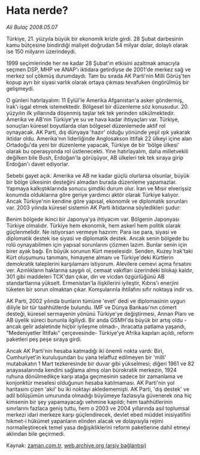 # Hata nerde?

*Ali Bulaç 2008.05.07*

<tr><td class="metin" colspan="2" style="padding-top: 20px; padding-left: 5px; padding-right: 10px;">Türkiye, 21. yüzyıla büyük bir ekonomik krizle girdi. 28 Şubat darbesinin kamu bütçesine bindirdiği maliyet doğrudan 54 milyar dolar, dolaylı olarak ise 150 milyarın üzerindeydi.</td></tr><tr><td class="metin" colspan="2" style="padding-top: 20px; padding-left: 5px; padding-right: 10px;"><p>1999 seçimlerinde her ne kadar 28 Şubat'ın etkisini azaltmak amacıyla seçmen DSP, MHP ve ANAP'ı iktidara getirdiyse de 2001'de merkez sağ ve merkez sol çökmüş durumdaydı. Tam bu sırada AK Parti'nin Milli Görüş'ten kopup ayrı bir siyasi varlık olarak ortaya çıkması tevafuken öngörülmüş bir gelişmeydi.
<p> O günleri hatırlayalım: 11 Eylül'le Amerika Afganistan'a asker göndermiş, Irak'ı işgal etmek istemektedir. Bölgesel bir düzenleme söz konusudur. 20. yüzyılın ilk yıllarında döşenmiş taşlar tek tek yerinden sökülmektedir. Amerika ve AB'nin Türkiye'ye su ve hava kadar ihtiyaçları var. Türkiye, sonuçları küresel boyutlarda olan bölgesel düzenlemede aktif rol oynayacak. AK Parti, dış dünyaya 'hazır' olduğu yönünde yeşil ışık yakarak iktidar oldu. Amerika'nın liderliğinde Anglosakson ittifak 22 ülkeyi içine alan Ortadoğu'da yeni bir düzenleme yapacak, Türkiye de bir 'bölge ülkesi' olarak bu operasyonda rol üstlenecekti. Yine hatırlayalım, daha milletvekili değilken bile Bush, Erdoğan'la görüşüyor, AB ülkeleri tek tek sıraya girip Erdoğan'ı davet ediyorlar.
<p> Sebebi gayet açık. Amerika ve AB ne kadar güçlü olurlarsa olsunlar, büyük bir bölge ülkesinin desteğini almadan burada düzenleme yapamazlar. Yapmaya kalkıştıklarında sonucu şimdiki durum olur. İran ve Mısır elverişsiz konumda olduklarına göre geriye yardımcı aktör olarak Türkiye kalıyor. Ancak Türkiye'nin kendine göre yapısal, ekonomik ve diplomatik sorunları var. 2003 yılında küresel sistemin AK Parti iktidarına söyledikleri şudur:
<p> Benim bölgede ikinci bir Japonya'ya ihtiyacım var. Bölgenin Japonyası Türkiye olmalıdır. Türkiye hem ekonomik, hem askerî hem politik olarak güçlenmelidir. Ne istiyorsan vermeye hazırım: Para ise para, siyasi ve diplomatik destek ise siyasi ve diplomatik destek. Ancak senin bölgede bu rolü oynayabilmen için yapısal sorunlarını çözmen lazım. Bunlar senin için birer ayak bağı. En büyük sorunun Kürt meselesidir. Senden, Kuzey Irak'taki Kürt oluşumunu tanımanı, himayene almanı ve Türkiye'deki Kürtlerin demokratik taleplerini karşılamanı istiyorum. Alevilere cemevi açma fırsatını ver. Azınlıkların haklarına saygılı ol, cemaat vakıfları üzerindeki blokajı kaldır, 301 gibi maddeleri TCK'dan çıkar, din ve vicdan özgürlüğünü AB standartlarına yükselt. Ermenistan'la ilişkilerini iyileştir, Kıbrıs'ı enerjini tüketen bir sorun olmaktan çıkar. Komşularınla ihtilafını sıfır noktaya indir vs.
<p> AK Parti, 2002 yılında bunların tümüne 'evet' dedi ve diplomasinin uygun diliyle bir tür taahhütlerde bulundu. IMF ve Dünya Bankası'nın cömert desteği, küresel sermayenin yönünü Türkiye'ye değiştirmesi, Annan Planı ve AB üyelik süreci bununla ilgiliydi. Bir anda GSMH'da büyük bir artış oldu -ancak gelir adaletinde hiçbir iyileşme olmadı-, ihracatta patlama yaşandı, "Medeniyetler İttifakı" çerçevesinde- Türkiye'ye Afrika kapıları açıldı, reform paketleri peş peşe sıraya girdi.
<p> Ancak AK Parti'nin hesaba katmadığı iki önemli nokta vardı: Biri, Cumhuriyet'in kuruluşundan bu yana telaffuz edilmeyen bir 'milli' mutabakatın 1 Mart tezkeresinde bir duvar gibi yükselmesi; diğeri 1961 ve 82 anayasalarında kendini sağlama almış olan bürokratik merkezin, 1924 ruhuna dönülmedikçe karşı atağa geçmesinin sadece bir zamanlama ve konjonktür meselesi olduğunun hesaba katılmaması. AK Parti'nin yol haritasını çizen 'akıl' bu iki noktayı akledememişti. AK Parti, 'dış destek' ve adil bölüşümün umurunda olmadığı büyümeye fazlasıyla güvenerek ona hiç kimsenin bir şey yapamayacağı vehmine kapıldı; hem taahhütlerinin sınırlarını fazlaca geniş tuttu, hem o 2003 ve 2004 yıllarında asıl toplumsal merkezi idari merkeze karşı güçlendirecek, devlet ebed müddet inisiyatifini hikmet-i hükümet yapanların elinden alacak ve dolayısıyla rejimi normalleştirecek temel yasa değişikliklerini reform paketlerine dahil etmeyi aklından bile geçirmedi.<br/></p></p></p></p></p></p></td></tr>

Kaynak: [zaman.com.tr](http://zaman.com.tr/yazar.do?yazino=686191), [web.archive.org (arşiv bağlantısı)](http://web.archive.org/web/20080609194526/http://www.zaman.com.tr:80/yazar.do?yazino=686191)
